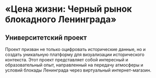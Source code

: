 # «Цена жизни: Черный рынок блокадного Ленинграда»
## Университетский проект

Проект призван не только оцифровать исторические данные, но и создать уникальную платформу для визуализации исторического контекста. Этот проект представляет собой интересный и образовательный опыт, направленный на передачу атмосферы и условий блокады Ленинграда через виртуальный интернет-магазин.
